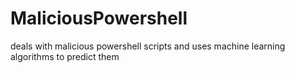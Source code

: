 # MaliciousPowershell
deals with malicious powershell scripts and uses machine learning algorithms to predict them
